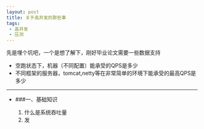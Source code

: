 ```yaml
---
layout: post
title: 关于高并发的那些事
tags: 
 - 高并发
 - 压测
---
```


先是埋个坑吧，一个是想了解下，刚好毕业论文需要一些数据支持

- 空跑状态下，机器（不同配置）能承受的QPS是多少
- 不同框架的服务器，tomcat,netty等在非常简单的环境下能承受的最高QPS是多少

---

* ###一、基础知识

	1. 什么是系统吞吐量
	2. 发